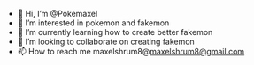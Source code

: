 - 👋 Hi, I’m @Pokemaxel
- 👀 I’m interested in pokemon and fakemon
- 🌱 I’m currently learning how to create better fakemon
- 💞️ I’m looking to collaborate on creating fakemon
- 📫 How to reach me maxelshrum8@maxelshrum8@gmail.com

<!---
Pokemaxel/Pokemaxel is a ✨ special ✨ repository because its `README.md` (this file) appears on your GitHub profile.
You can click the Preview link to take a look at your changes.
--->
